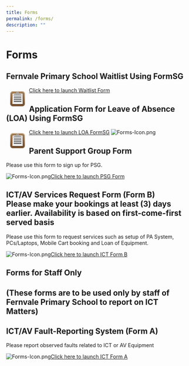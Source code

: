 ```yaml
---
title: Forms
permalink: /forms/
description: ""
---
```

# Forms

## Fernvale Primary School Waitlist Using FormSG

 <img style="width:8%; float:left;padding:11px" src="/images/Forms-Icon.png"> <a target="_blank" href="https://go.gov.sg/fvps-waitlist">Click here to launch Waitlist Form</a>


## Application Form for Leave of Absence (LOA) Using FormSG

 <img style="width:8%; float:left;padding:11px" src="/images/Forms-Icon.png"> <a target="_blank" href="https://go.gov.sg/fvps-loa">Click here to launch LOA FormSG</a>
![Forms-Icon.png](https://fernvalepri.moe.edu.sg/qql/slot/u480/Forms-Icon.png)[]()

Parent Support Group Form
-------------------------

Please use this form to sign up for PSG.  
  
![Forms-Icon.png](https://fernvalepri.moe.edu.sg/qql/slot/u480/Forms-Icon.png)[Click here to launch PSG Form](https://go.gov.sg/fvps-psg-signup)  
  

ICT/AV Services Request Form (Form B)&nbsp; &nbsp; &nbsp; &nbsp; &nbsp; &nbsp;  &nbsp; &nbsp; Please make your bookings at least (3) days earlier.&nbsp;Availability is based on first-come-first served basis &nbsp;
----------------------------------------------------------------------------------------------------------------------------------------------------------------------------------------------

Please use this form to request services such as setup of PA System, PCs/Laptops, Mobile Cart booking and Loan of Equipment.&nbsp;&nbsp; &nbsp; &nbsp;  

![Forms-Icon.png](https://fernvalepri.moe.edu.sg/qql/slot/u480/Forms-Icon.png)[Click here to launch ICT Form&nbsp;B](http://forms.cwp.gov.sg/fernvalepri/FormVOATA)  

  

Forms for Staff Only
--------------------

(These forms are to be used only by staff of Fernvale Primary School to report on ICT Matters)
----------------------------------------------------------------------------------------------

ICT/AV Fault-Reporting System&nbsp;(Form A)
--------------------------------------

Please report observed faults related to ICT or AV Equipment

![Forms-Icon.png](https://fernvalepri-moe-edu-sg-admin.cwp.sg/qql/slot/u480/Forms-Icon.png)[Click here to launch ICT Form A](https://forms.cwp.gov.sg/fernvalepri/FormKQOJ8)